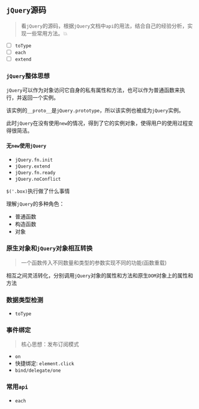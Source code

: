 ## `jQuery`源码
> 看`jQuery`的源码，根据`jQuery`文档中`api`的用法，结合自己的经验分析，实现一些常用方法。:boom:

* [ ] `toType`
* [ ] `each`
* [ ] `extend`
### `jQuery`整体思想
`jQuery`可以作为对象访问它自身的私有属性和方法，也可以作为普通函数来执行，并返回一个实例。

该实例的`__proto__`是`jQuery.prototype`，所以该实例也被成为`jQuery`实例。

此时`jQuery`在没有使用`new`的情况，得到了它的实例对象，使得用户的使用过程变得很简洁。
#### 无`new`使用`jQuery`
* `jQuery.fn.init`
* `jQuery.extend`
* `jQuery.fn.ready`
* `jQuery.noConflict`

`$('.box)`执行做了什么事情

理解`jQuery`的多种角色：
* 普通函数
* 构造函数
* 对象

### 原生对象和`jQuery`对象相互转换
> 一个函数传入不同数量和类型的参数实现不同的功能(函数重载)

相互之间灵活转化，分别调用`jQuery`对象的属性和方法和原生`DOM`对象上的属性和方法

### 数据类型检测
* `toType`
### 事件绑定
> 核心思想：发布订阅模式
* `on`
* 快捷绑定: `element.click`
* `bind/delegate/one`

### 常用`api`
* `each`
